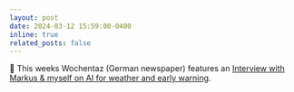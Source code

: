 ```yaml
---
layout: post
date: 2024-03-12 15:59:00-0400
inline: true
related_posts: false
---
```


:newspaper: This weeks Wochentaz (German newspaper) features an [Interview with Markus & myself on AI for weather and early warning](https://taz.de/!5995536/).
